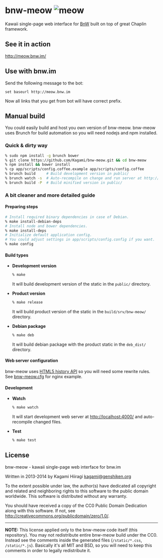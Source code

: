 # bnw-meow ![meow](http://meow.bnw.im/static/favicon-big.png)

Kawaii single-page web interface for [BnW](https://github.com/stiletto/bnw) built on top of great Chaplin framework.

## See it in action

http://meow.bnw.im/

## Use with bnw.im

Send the following message to the bot:
```
set baseurl http://meow.bnw.im
```
Now all links that you get from bot will have correct prefix.

## Manual build

You could easily build and host you own version of bnw-meow. bnw-meow uses Brunch for build automation so you will need nodejs and npm installed.

### Quick & dirty way

```bash
% sudo npm install -g brunch bower
% git clone https://github.com/Kagami/bnw-meow.git && cd bnw-meow
% npm install && bower install
% cp app/scripts/config.coffee.example app/scripts/config.coffee
% brunch build     # Build development version in public/
% brunch watch -s  # Auto-recompile on change and run server at http://localhost:4000/
% brunch build -P  # Build minified version in public/
```

### A bit cleaner and more detailed guide

#### Preparing steps
```bash
# Install required binary dependencies in case of Debian.
% make install-debian-deps
# Install node and bower dependencies.
% make install-deps
# Initialize default application config.
# You could adjust settings in app/scripts/config.config if you want.
% make config
```

#### Build types

* **Development version**
  ```bash
  % make
  ```

  It will build development version of the static in the `public/` directory.

* **Product version**
  ```bash
  % make release
  ```

  It will build product version of the static in the `build/srv/bnw-meow/` directory.

* **Debian package**
  ```bash
  % make deb
  ```

  It will build debian package with the product static in the `deb_dist/` directory.

#### Web server configuration

bnw-meow uses [HTML5 history API](http://diveintohtml5.info/history.html) so you will need some rewrite rules. See [bnw-meow.cfg](https://github.com/Kagami/bnw-meow/blob/master/deb/etc/nginx/sites-available/bnw-meow.cfg) for nginx example.

#### Development

* **Watch**
  ```bash
  % make watch
  ```

  It will start development web server at <http://localhost:4000/> and auto-recompile changed files.

* **Test**
  ```bash
  % make test
  ```

## License

bnw-meow - kawaii single-page web interface for bnw.im

Written in 2013-2014 by Kagami Hiiragi <kagami@genshiken.org>

To the extent possible under law, the author(s) have dedicated all copyright and related and neighboring rights to this software to the public domain worldwide. This software is distributed without any warranty.

You should have received a copy of the CC0 Public Domain Dedication along with this software. If not, see <http://creativecommons.org/publicdomain/zero/1.0/>.

---

**NOTE:** This license applied only to the bnw-meow code itself (this repository). You may not redistribute entire bnw-meow build under the CC0. Instead see the comments inside the generated files (`/static/*.css`, `/static/*.js`). Basically it's all MIT and BSD, so you will need to keep this comments in order to legally redistribute it.

